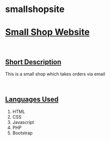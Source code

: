 # smallshopsite

<h1><u>Small Shop Website</u></h1>
<br />
<h2><u>Short Description</u></h2>
<p>This is a small shop which takes orders via email</p>
<br />
<h2><u>Languages Used</u></h2>
<ol>
  <li>HTML</li>
  <li>CSS</li>
  <li>Javascript</li>
  <li>PHP</li>
  <li>Bootstrap</li>
</ol>
